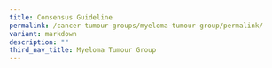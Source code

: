 ```yaml
---
title: Consensus Guideline
permalink: /cancer-tumour-groups/myeloma-tumour-group/permalink/
variant: markdown
description: ""
third_nav_title: Myeloma Tumour Group
---
```

